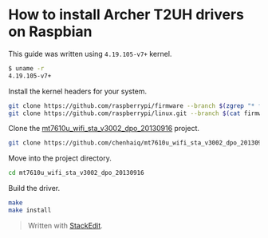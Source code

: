 # How to install Archer T2UH drivers on Raspbian

This guide was written using `4.19.105-v7+` kernel.

```sh
$ uname -r
4.19.105-v7+
```

Install the kernel headers for your system.

```sh
git clone https://github.com/raspberrypi/firmware --branch $(zgrep "* firmware as of" /usr/share/doc/raspberrypi-bootloader/changelog.Debian.gz | head -1 | awk '{ print $5 }')
git clone https://github.com/raspberrypi/linux.git --branch $(cat firmware/extra/git_hash)
```

Clone the [mt7610u_wifi_sta_v3002_dpo_20130916](https://github.com/chenhaiq/mt7610u_wifi_sta_v3002_dpo_20130916) project.

```sh
git clone https://github.com/chenhaiq/mt7610u_wifi_sta_v3002_dpo_20130916
```

Move into the project directory.

```sh
cd mt7610u_wifi_sta_v3002_dpo_20130916
```

Build the driver.

```sh
make
make install
```


> Written with [StackEdit](https://stackedit.io/).
<!--stackedit_data:
eyJoaXN0b3J5IjpbLTIxMDgwODQ5OTMsNjU0NTcyMzY2LDE0MT
k3NDgxODMsNzA2NTA0OTM2LDIyNTI1NDg0MiwxNjIzMDk1ODYz
LDcxNDY0NzQ1OSwtNDMyMzM2ODcyXX0=
-->